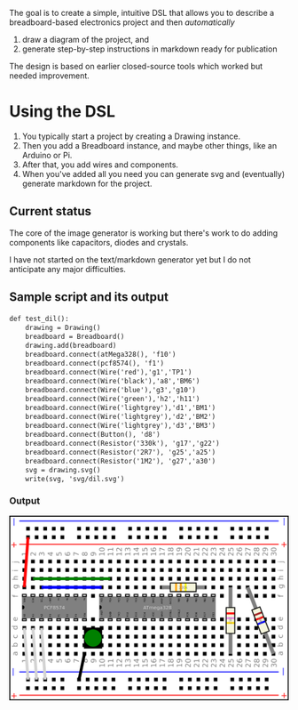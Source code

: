 The goal is to create a simple, intuitive DSL that allows you to describe a
breadboard-based electronics project and then *automatically*
1. draw a diagram of the project, and
2. generate step-by-step instructions in markdown ready for publication

The design is based on earlier closed-source tools which worked but needed
improvement.

# Using the DSL

1. You typically start a project by creating a Drawing instance.
1. Then you add a Breadboard instance, and maybe other things, like an Arduino or Pi.
1. After that, you add wires and components.
1. When you've added all you need you can generate svg and (eventually)
generate markdown for the project.

## Current status

The core of the image generator is working but there's work to do adding
components like capacitors, diodes and crystals.

I have not started on the text/markdown generator yet  but I do not anticipate any major
difficulties.

## Sample script and its output

    
    def test_dil():
        drawing = Drawing()
        breadboard = Breadboard()
        drawing.add(breadboard)
        breadboard.connect(atMega328(), 'f10')
        breadboard.connect(pcf8574(), 'f1')
        breadboard.connect(Wire('red'),'g1','TP1')
        breadboard.connect(Wire('black'),'a8','BM6')
        breadboard.connect(Wire('blue'),'g3','g10')
        breadboard.connect(Wire('green'),'h2','h11')
        breadboard.connect(Wire('lightgrey'),'d1','BM1')
        breadboard.connect(Wire('lightgrey'),'d2','BM2')
        breadboard.connect(Wire('lightgrey'),'d3','BM3')
        breadboard.connect(Button(), 'd8')
        breadboard.connect(Resistor('330k'), 'g17','g22')
        breadboard.connect(Resistor('2R7'), 'g25','a25')
        breadboard.connect(Resistor('1M2'), 'g27','a30')
        svg = drawing.svg()
        write(svg, 'svg/dil.svg')
        
       
### Output
![Output](docs/images/dil.png)
